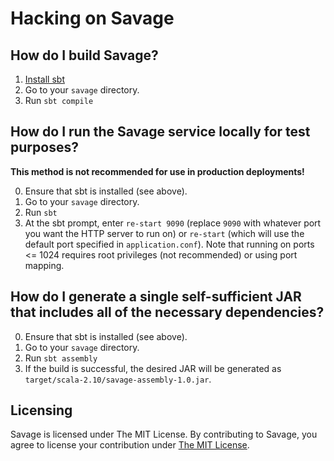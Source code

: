Hacking on Savage
=================
## How do I build Savage?
1. [Install sbt](http://www.scala-sbt.org/download.html)
2. Go to your `savage` directory.
3. Run `sbt compile`

## How do I run the Savage service locally for test purposes?
**This method is not recommended for use in production deployments!**

0. Ensure that sbt is installed (see above).
1. Go to your `savage` directory.
2. Run `sbt`
3. At the sbt prompt, enter `re-start 9090` (replace `9090` with whatever port you want the HTTP server to run on) or `re-start` (which will use the default port specified in `application.conf`). Note that running on ports <= 1024 requires root privileges (not recommended) or using port mapping.

## How do I generate a single self-sufficient JAR that includes all of the necessary dependencies?
0. Ensure that sbt is installed (see above).
1. Go to your `savage` directory.
2. Run `sbt assembly`
3. If the build is successful, the desired JAR will be generated as `target/scala-2.10/savage-assembly-1.0.jar`.

## Licensing
Savage is licensed under The MIT License. By contributing to Savage, you agree to license your contribution under [The MIT License](https://github.com/cvrebert/savage/blob/master/LICENSE.txt).
